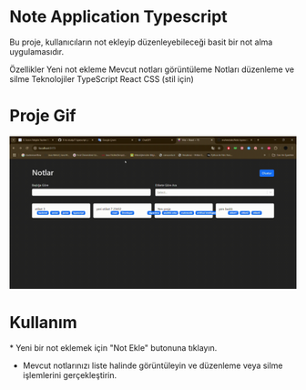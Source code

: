 

# Note Application Typescript

Bu proje, kullanıcıların not ekleyip düzenleyebileceği basit bir not alma uygulamasıdır.

  Özellikler
Yeni not ekleme
Mevcut notları görüntüleme
Notları düzenleme ve silme
Teknolojiler
TypeScript
React
CSS (stil için)


# Proje Gif

<img src="./proje.gif">


<h1> Kullanım </h1>
   * Yeni bir not eklemek için "Not Ekle" butonuna tıklayın.

  *  Mevcut notlarınızı liste halinde görüntüleyin ve düzenleme veya silme işlemlerini gerçekleştirin.